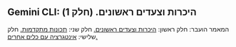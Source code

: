 ## Gemini CLI: היכרות וצעדים ראשונים. (חלק 1)

המאמר הועבר:
חלק ראשון:
[היכרות וצעדים ראשונים.](gemini-cli/gemini-cli-1.md)
חלק שני:
[תכונות מתקדמות.](gemini-cli/gemini-cli-2.md)
חלק שלישי:
[אינטגרציה עם כלים אחרים.](gemini-cli/gemini-cli-3.md)